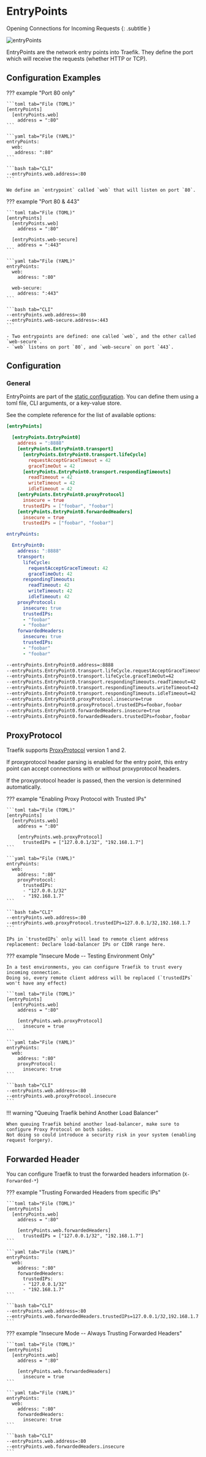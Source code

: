 # EntryPoints

Opening Connections for Incoming Requests
{: .subtitle }

![entryPoints](../assets/img/entrypoints.png)

EntryPoints are the network entry points into Traefik.
They define the port which will receive the requests (whether HTTP or TCP).

## Configuration Examples

??? example "Port 80 only"

    ```toml tab="File (TOML)"
    [entryPoints]
      [entryPoints.web]
        address = ":80"
    ```
    
    ```yaml tab="File (YAML)"
    entryPoints:
      web:
       address: ":80"
    ```
    
    ```bash tab="CLI"
    --entryPoints.web.address=:80
    ```

    We define an `entrypoint` called `web` that will listen on port `80`.

??? example "Port 80 & 443" 

    ```toml tab="File (TOML)"
    [entryPoints]
      [entryPoints.web]
        address = ":80"
    
      [entryPoints.web-secure]
        address = ":443"
    ```
    
    ```yaml tab="File (YAML)"
    entryPoints:
      web:
        address: ":80"
     
      web-secure:
        address: ":443"
    ```
    
    ```bash tab="CLI"
    --entryPoints.web.address=:80
    --entryPoints.web-secure.address=:443
    ```

    - Two entrypoints are defined: one called `web`, and the other called `web-secure`.
    - `web` listens on port `80`, and `web-secure` on port `443`. 
    
## Configuration

### General

EntryPoints are part of the [static configuration](../getting-started/configuration-overview.md#the-static-configuration).
You can define them using a toml file, CLI arguments, or a key-value store.

See the complete reference for the list of available options:

```toml tab="File (TOML)"
[entryPoints]

  [entryPoints.EntryPoint0]
    address = ":8888"
    [entryPoints.EntryPoint0.transport]
      [entryPoints.EntryPoint0.transport.lifeCycle]
        requestAcceptGraceTimeout = 42
        graceTimeOut = 42
      [entryPoints.EntryPoint0.transport.respondingTimeouts]
        readTimeout = 42
        writeTimeout = 42
        idleTimeout = 42
    [entryPoints.EntryPoint0.proxyProtocol]
      insecure = true
      trustedIPs = ["foobar", "foobar"]
    [entryPoints.EntryPoint0.forwardedHeaders]
      insecure = true
      trustedIPs = ["foobar", "foobar"]
```

```yaml tab="File (YAML)"
entryPoints:

  EntryPoint0:
    address: ":8888"
    transport:
      lifeCycle:
        requestAcceptGraceTimeout: 42
        graceTimeOut: 42
      respondingTimeouts:
        readTimeout: 42
        writeTimeout: 42
        idleTimeout: 42
    proxyProtocol:
      insecure: true
      trustedIPs:
      - "foobar"
      - "foobar"
    forwardedHeaders:
      insecure: true
      trustedIPs:
      - "foobar"
      - "foobar"
```

```bash tab="CLI"
--entryPoints.EntryPoint0.address=:8888
--entryPoints.EntryPoint0.transport.lifeCycle.requestAcceptGraceTimeout=42
--entryPoints.EntryPoint0.transport.lifeCycle.graceTimeOut=42
--entryPoints.EntryPoint0.transport.respondingTimeouts.readTimeout=42
--entryPoints.EntryPoint0.transport.respondingTimeouts.writeTimeout=42
--entryPoints.EntryPoint0.transport.respondingTimeouts.idleTimeout=42
--entryPoints.EntryPoint0.proxyProtocol.insecure=true
--entryPoints.EntryPoint0.proxyProtocol.trustedIPs=foobar,foobar
--entryPoints.EntryPoint0.forwardedHeaders.insecure=true
--entryPoints.EntryPoint0.forwardedHeaders.trustedIPs=foobar,foobar
```

## ProxyProtocol

Traefik supports [ProxyProtocol](https://www.haproxy.org/download/2.0/doc/proxy-protocol.txt) version 1 and 2.

If proxyprotocol header parsing is enabled for the entry point, this entry point can accept connections with or without proxyprotocol headers.

If the proxyprotocol header is passed, then the version is determined automatically.

??? example "Enabling Proxy Protocol with Trusted IPs" 

    ```toml tab="File (TOML)"
    [entryPoints]
      [entryPoints.web]
        address = ":80"
    
        [entryPoints.web.proxyProtocol]
          trustedIPs = ["127.0.0.1/32", "192.168.1.7"]
    ```
    
    ```yaml tab="File (YAML)"
    entryPoints:
      web:
        address: ":80"
        proxyProtocol:
          trustedIPs:
          - "127.0.0.1/32"
          - "192.168.1.7"
    ```
    
    ```bash tab="CLI"
    --entryPoints.web.address=:80
    --entryPoints.web.proxyProtocol.trustedIPs=127.0.0.1/32,192.168.1.7
    ```

    IPs in `trustedIPs` only will lead to remote client address replacement: Declare load-balancer IPs or CIDR range here.
    
??? example "Insecure Mode -- Testing Environment Only"

    In a test environments, you can configure Traefik to trust every incoming connection.
    Doing so, every remote client address will be replaced (`trustedIPs` won't have any effect)

    ```toml tab="File (TOML)"
    [entryPoints]
      [entryPoints.web]
        address = ":80"
    
        [entryPoints.web.proxyProtocol]
          insecure = true
    ```
    
    ```yaml tab="File (YAML)"
    entryPoints:
      web:
        address: ":80"
        proxyProtocol:
          insecure: true
    ```
    
    ```bash tab="CLI"
    --entryPoints.web.address=:80
    --entryPoints.web.proxyProtocol.insecure
    ```

!!! warning "Queuing Traefik behind Another Load Balancer"

    When queuing Traefik behind another load-balancer, make sure to configure Proxy Protocol on both sides.
    Not doing so could introduce a security risk in your system (enabling request forgery).

## Forwarded Header

You can configure Traefik to trust the forwarded headers information (`X-Forwarded-*`)

??? example "Trusting Forwarded Headers from specific IPs"

    ```toml tab="File (TOML)"
    [entryPoints]
      [entryPoints.web]
        address = ":80"
    
        [entryPoints.web.forwardedHeaders]
          trustedIPs = ["127.0.0.1/32", "192.168.1.7"]
    ```
    
    ```yaml tab="File (YAML)"
    entryPoints:
      web:
        address: ":80"
        forwardedHeaders:
          trustedIPs:
          - "127.0.0.1/32"
          - "192.168.1.7"
    ```
    
    ```bash tab="CLI"
    --entryPoints.web.address=:80
    --entryPoints.web.forwardedHeaders.trustedIPs=127.0.0.1/32,192.168.1.7
    ```

??? example "Insecure Mode -- Always Trusting Forwarded Headers"

    ```toml tab="File (TOML)"
    [entryPoints]
      [entryPoints.web]
        address = ":80"
    
        [entryPoints.web.forwardedHeaders]
          insecure = true
    ```
    
    ```yaml tab="File (YAML)"
    entryPoints:
      web:
        address: ":80"
        forwardedHeaders:
          insecure: true
    ```
    
    ```bash tab="CLI"
    --entryPoints.web.address=:80
    --entryPoints.web.forwardedHeaders.insecure
    ```
